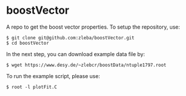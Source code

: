 # boostVector
A repo to get the boost vector properties.
To setup the repository, use:
```
$ git clone git@github.com:zleba/boostVector.git
$ cd boostVector
```


In the next step, you can download example data file by:
```
$ wget https://www.desy.de/~zlebcr/boostData/ntuple1797.root
```

To run the example script, please use:
```
$ root -l plotFit.C
```
